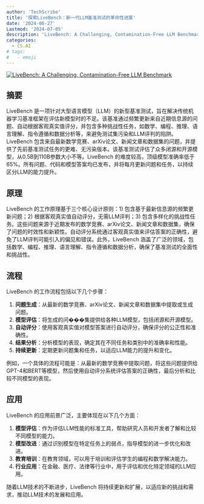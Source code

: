 ```yaml
---
author: 'TechScribe'
title: '探索LiveBench：新一代LLM基准测试的革命性进展'
date: '2024-06-27'
Lastmod: '2024-07-05'
description: 'LiveBench: A Challenging, Contamination-Free LLM Benchmark'
categories:
  - CS.AI
# tags:
#   - emoji
---
```


[![LiveBench: A Challenging, Contamination-Free LLM Benchmark](https://arxiv-research-1301205113.cos.ap-guangzhou.myqcloud.com/images/2406.19314v1.pdf_0.jpg)](https://arxiv.org/abs/2406.19314v1)

## 摘要

LiveBench 是一项针对大型语言模型（LLM）的新型基准测试，旨在解决传统机器学习基准框架在评估新模型时的不足。该基准通过频繁更新来自近期信息源的问题、自动根据客观真实值评分，并包含多种挑战性任务，如数学、编程、推理、语言理解、指令遵循和数据分析等，来避免测试集污染和LLM评判的陷阱。LiveBench 包含来自最新数学竞赛、arXiv论文、新闻文章和数据集的问题，并提供了先前基准测试任务的更难、无污染版本。该基准测试评估了众多闭源和开源模型，从0.5B到110B参数大小不等。LiveBench 的难度较高，顶级模型准确率低于65%。所有问题、代码和模型答案均已发布，并将每月更新问题和任务，以持续区分LLM的能力提升。<!--more-->

## 原理

LiveBench 的工作原理基于三个核心设计原则：1) 包含基于最新信息源的频繁更新问题；2) 根据客观真实值自动评分，无需LLM评判；3) 包含多样化的挑战性任务。这些问题来源于近期发布的数学竞赛、arXiv论文、新闻文章和数据集，确保了问题的时效性和新颖性。自动评分系统通过客观真实值来评估答案的正确性，避免了LLM评判可能引入的偏见和错误。此外，LiveBench 涵盖了广泛的领域，包括数学、编程、推理、语言理解、指令遵循和数据分析，确保了基准测试的全面性和挑战性。

## 流程

LiveBench 的工作流程包括以下几个步骤：
1. **问题生成**：从最新的数学竞赛、arXiv论文、新闻文章和数据集中提取或生成问题。
2. **模型评估**：将生成的问���集提供给各种LLM模型，包括闭源和开源模型。
3. **自动评分**：使用客观真实值对模型答案进行自动评分，确保评分的公正性和准确性。
4. **结果分析**：分析模型的表现，确定其在不同任务和类别中的准确率和性能。
5. **持续更新**：定期更新问题集和任务，以适应LLM能力的提升和变化。

例如，一个具体的流程可能是：从最新的数学竞赛中提取问题，将这些问题提供给GPT-4和BERT等模型，然后使用自动评分系统评估答案的正确性，最后分析和比较不同模型的表现。

## 应用

LiveBench 的应用前景广泛，主要体现在以下几个方面：
1. **模型评估**：作为评估LLM性能的标准工具，帮助研究人员和开发者了解和比较不同模型的能力。
2. **模型改进**：通过识别模型在特定任务上的弱点，指导模型的进一步优化和改进。
3. **教育培训**：在教育领域，可以用于培训和评估学生的编程和数学解决能力。
4. **行业应用**：在金融、医疗、法律等行业中，用于评估和优化特定领域的LLM应用。

随着LLM技术的不断进步，LiveBench 将持续更新和扩展，以适应新的挑战和需求，推动LLM技术的发展和应用。